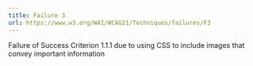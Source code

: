```yaml
---
title: Failure 3
url: https://www.w3.org/WAI/WCAG21/Techniques/failures/F3
---
```

Failure of Success Criterion 1.1.1 due to using CSS to include images that convey important information